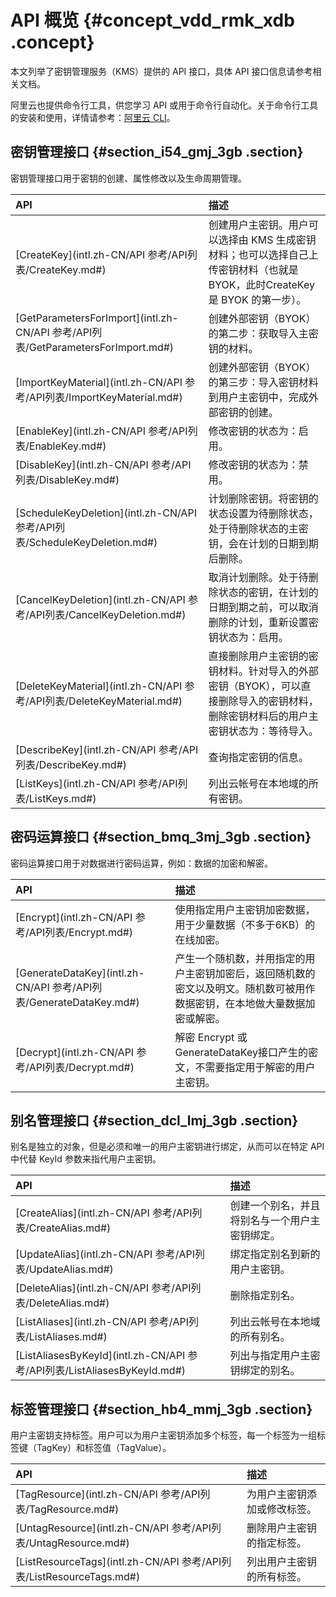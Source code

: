 # API 概览 {#concept_vdd_rmk_xdb .concept}

本文列举了密钥管理服务（KMS）提供的 API 接口，具体 API 接口信息请参考相关文档。

阿里云也提供命令行工具，供您学习 API 或用于命令行自动化。关于命令行工具的安装和使用，详情请参考：[阿里云 CLI](https://www.alibabacloud.com/help/doc-detail/66653.htm)。

## 密钥管理接口 {#section_i54_gmj_3gb .section}

密钥管理接口用于密钥的创建、属性修改以及生命周期管理。

|API|描述|
|:--|:-|
|[CreateKey](intl.zh-CN/API 参考/API列表/CreateKey.md#)|创建用户主密钥。用户可以选择由 KMS 生成密钥材料；也可以选择自己上传密钥材料（也就是BYOK，此时CreateKey是 BYOK 的第一步）。|
|[GetParametersForImport](intl.zh-CN/API 参考/API列表/GetParametersForImport.md#)|创建外部密钥（BYOK）的第二步：获取导入主密钥的材料。|
|[ImportKeyMaterial](intl.zh-CN/API 参考/API列表/ImportKeyMaterial.md#)|创建外部密钥（BYOK）的第三步：导入密钥材料到用户主密钥中，完成外部密钥的创建。|
|[EnableKey](intl.zh-CN/API 参考/API列表/EnableKey.md#)|修改密钥的状态为：启用。|
|[DisableKey](intl.zh-CN/API 参考/API列表/DisableKey.md#)|修改密钥的状态为：禁用。|
|[ScheduleKeyDeletion](intl.zh-CN/API 参考/API列表/ScheduleKeyDeletion.md#)|计划删除密钥。将密钥的状态设置为待删除状态，处于待删除状态的主密钥，会在计划的日期到期后删除。|
|[CancelKeyDeletion](intl.zh-CN/API 参考/API列表/CancelKeyDeletion.md#)|取消计划删除。处于待删除状态的密钥，在计划的日期到期之前，可以取消删除的计划，重新设置密钥状态为：启用。|
|[DeleteKeyMaterial](intl.zh-CN/API 参考/API列表/DeleteKeyMaterial.md#)|直接删除用户主密钥的密钥材料。针对导入的外部密钥（BYOK），可以直接删除导入的密钥材料，删除密钥材料后的用户主密钥状态为：等待导入。|
|[DescribeKey](intl.zh-CN/API 参考/API列表/DescribeKey.md#)|查询指定密钥的信息。|
|[ListKeys](intl.zh-CN/API 参考/API列表/ListKeys.md#)|列出云帐号在本地域的所有密钥。|

## 密码运算接口 {#section_bmq_3mj_3gb .section}

密码运算接口用于对数据进行密码运算，例如：数据的加密和解密。

|API|描述|
|:--|:-|
|[Encrypt](intl.zh-CN/API 参考/API列表/Encrypt.md#)|使用指定用户主密钥加密数据，用于少量数据（不多于6KB）的在线加密。|
|[GenerateDataKey](intl.zh-CN/API 参考/API列表/GenerateDataKey.md#)|产生一个随机数，并用指定的用户主密钥加密后，返回随机数的密文以及明文。随机数可被用作数据密钥，在本地做大量数据加密或解密。|
|[Decrypt](intl.zh-CN/API 参考/API列表/Decrypt.md#)|解密 Encrypt 或 GenerateDataKey接口产生的密文，不需要指定用于解密的用户主密钥。|

## 别名管理接口 {#section_dcl_lmj_3gb .section}

别名是独立的对象，但是必须和唯一的用户主密钥进行绑定，从而可以在特定 API 中代替 KeyId 参数来指代用户主密钥。

|API|描述|
|:--|:-|
|[CreateAlias](intl.zh-CN/API 参考/API列表/CreateAlias.md#)|创建一个别名，并且将别名与一个用户主密钥绑定。|
|[UpdateAlias](intl.zh-CN/API 参考/API列表/UpdateAlias.md#)|绑定指定别名到新的用户主密钥。|
|[DeleteAlias](intl.zh-CN/API 参考/API列表/DeleteAlias.md#)|删除指定别名。|
|[ListAliases](intl.zh-CN/API 参考/API列表/ListAliases.md#)|列出云帐号在本地域的所有别名。|
|[ListAliasesByKeyId](intl.zh-CN/API 参考/API列表/ListAliasesByKeyId.md#)|列出与指定用户主密钥绑定的别名。|

## 标签管理接口 {#section_hb4_mmj_3gb .section}

用户主密钥支持标签。用户可以为用户主密钥添加多个标签，每一个标签为一组标签键（TagKey）和标签值（TagValue）。

|API|描述|
|:--|:-|
|[TagResource](intl.zh-CN/API 参考/API列表/TagResource.md#)|为用户主密钥添加或修改标签。|
|[UntagResource](intl.zh-CN/API 参考/API列表/UntagResource.md#)|删除用户主密钥的指定标签。|
|[ListResourceTags](intl.zh-CN/API 参考/API列表/ListResourceTags.md#)|列出用户主密钥的所有标签。|

